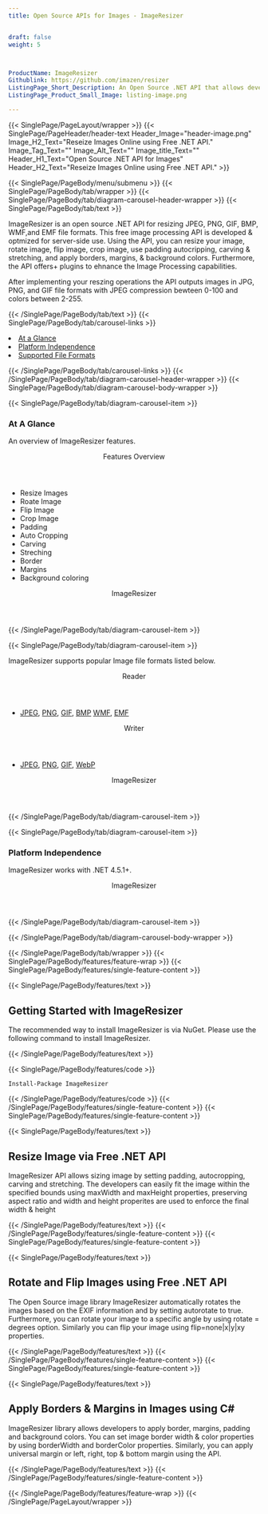 ```yaml
---
title: Open Source APIs for Images - ImageResizer


draft: false
weight: 5



ProductName: ImageResizer
Githublink: https://github.com/imazen/resizer
ListingPage_Short_Description: An Open Source .NET API that allows developers Reseize Images programatically.
ListingPage_Product_Small_Image: listing-image.png 

---
```


{{< SinglePage/PageLayout/wrapper >}}
{{< SinglePage/PageHeader/header-text
Header_Image="header-image.png"
Image_H2_Text="Reseize Images Online using Free .NET API."
Image_Tag_Text=""
Image_Alt_Text=""
Image_title_Text=""
Header_H1_Text="Open Source .NET API for Images"
Header_H2_Text="Reseize Images Online using Free .NET API." >}}

{{< SinglePage/PageBody/menu/submenu >}}
{{< SinglePage/PageBody/tab/wrapper >}}
{{< SinglePage/PageBody/tab/diagram-carousel-header-wrapper >}}
{{< SinglePage/PageBody/tab/text >}}



<p>ImageResizer is an open source .NET API for resizing JPEG, PNG, GIF, BMP, WMF,and EMF file formats. This free image processing API is developed & optmized for server-side use. Using the API, you can resize your image, rotate image, flip image, crop image, use padding autocripping, carving & stretching, and apply borders, margins, & background colors. Furthermore, the API offers+ plugins to ehnance the Image Processing capabilities.</p>
<p>After implementing your reszing operations the API outputs images in JPG, PNG, and GIF file formats with JPEG compression bewteen 0-100 and colors between 2-255.</p>

{{< /SinglePage/PageBody/tab/text >}}
{{< SinglePage/PageBody/tab/carousel-links >}}

<li data-target="#diagramcarousel" data-slide-to="0"><a href="#">At a Glance</a></li>
<li data-target="#diagramcarousel" data-slide-to="2"><a href="#">Platform Independence</a></li>
<li data-target="#diagramcarousel" data-slide-to="1"><a class="activetab" href="#">Supported File Formats</a></li>


{{< /SinglePage/PageBody/tab/carousel-links >}}
{{< /SinglePage/PageBody/tab/diagram-carousel-header-wrapper >}}
{{< SinglePage/PageBody/tab/diagram-carousel-body-wrapper >}}

{{< SinglePage/PageBody/tab/diagram-carousel-item >}}
<h3>At A Glance</h3>
<p>An overview of ImageResizer features.</p>
<div class="diagram1 d1-poi">
<div class="d1-row">
<div class="d1-col d1-left"><header>Features Overview</header>
<ul>
<li>Resize Images</li>
<li>Roate Image</li>
<li>Flip Image</li>
<li>Crop Image</li>
<li>Padding</li>
<li>Auto Cropping</li>
<li>Carving</li>
<li>Streching</li>
<li>Border</li>
<li>Margins</li>
<li>Background coloring</li>
</ul>
</div>
</div>
<div class="d1-logo" style="border: none;"><header>ImageResizer</header><footer><small></small></footer></div>
<!--/logo--></div>
<!--/diagram1-->
{{< /SinglePage/PageBody/tab/diagram-carousel-item >}}

{{< SinglePage/PageBody/tab/diagram-carousel-item >}}
<p>ImageResizer supports popular Image file formats listed below.</p>
<div class="diagram1 d2 d1-poi">
<div class="d1-row">
<div class="d1-col d1-left"><header><i class="fa fa-arrows-v"> </i> Reader</header>
<ul>
<li> <a href="https://docs.fileformat.com/image/jpeg/">JPEG</a>, <a href="https://docs.fileformat.com/image/png/">PNG</a>, <a href="https://docs.fileformat.com/image/gif/">GIF</a>, <a href="https://docs.fileformat.com/image/bmp/">BMP</a> <a href="https://docs.fileformat.com/image/wmf/">WMF</a>, <a href="https://docs.fileformat.com/image/emf/">EMF</a>  </li>
</ul>
</div>
<!--/left-->
<div class="d1-col d1-right"><header><i class="fa fa-long-arrow-down"> </i> Writer</header>
<ul>
<li> <a href="https://docs.fileformat.com/image/jpeg/">JPEG</a>, <a href="https://docs.fileformat.com/image/png/">PNG</a>, <a href="https://docs.fileformat.com/image/gif/">GIF</a>, <a href="https://docs.fileformat.com/image/webp/">WebP</a> </li>
</ul>
</div>
<!--/right--></div>
<!--/row-->
<div class="d1-logo" style="border: none;"><header>ImageResizer</header><footer><small></small></footer></div>
<!--/logo--></div>
<!--/diagram2-->
{{< /SinglePage/PageBody/tab/diagram-carousel-item >}}

{{< SinglePage/PageBody/tab/diagram-carousel-item >}}
<h3>Platform Independence</h3>
<p>ImageResizer works with .NET 4.5.1+.</p>
<div class="diagram1 d1-oi">
<div class="d1-row"><!--/left-->
<div class="d1-col d1-right"> </div>
<!--/right--></div>
<!--/row-->
<div class="d1-logo" style="border: none;"><header>ImageResizer</header><footer><small></small></footer></div>
<!--/logo--></div>
<!--/diagram2 -->
{{< /SinglePage/PageBody/tab/diagram-carousel-item >}}

{{< /SinglePage/PageBody/tab/diagram-carousel-body-wrapper >}}

{{< /SinglePage/PageBody/tab/wrapper >}}
{{< SinglePage/PageBody/features/feature-wrap >}}
{{< SinglePage/PageBody/features/single-feature-content >}}

{{< SinglePage/PageBody/features/text >}}
<h2 class="h2title">Getting Started with ImageResizer</h2>
<p>The recommended way to install ImageResizer is via NuGet. Please use the following command to install ImageResizer.</p>
{{< /SinglePage/PageBody/features/text >}}

{{< SinglePage/PageBody/features/code >}}
<pre><code class="html">Install-Package ImageResizer</code></pre>


{{< /SinglePage/PageBody/features/code >}}
{{< /SinglePage/PageBody/features/single-feature-content >}}
{{< SinglePage/PageBody/features/single-feature-content >}}

{{< SinglePage/PageBody/features/text >}}
<h2 class="h2title">Resize Image via Free .NET API</h2>
<p>ImageResizer API allows sizing image by setting padding, autocropping, carving and stretching. The developers can easily fit the image within the specified bounds using maxWidth and maxHeight properties, preserving aspect ratio and width and height properites are used to enforce the final width & height</p>

{{< /SinglePage/PageBody/features/text >}}
{{< /SinglePage/PageBody/features/single-feature-content >}}
{{< SinglePage/PageBody/features/single-feature-content >}}

{{< SinglePage/PageBody/features/text >}}
<h2 class="h2title">Rotate and Flip Images using Free .NET API</h2>
<p>The Open Source image library ImageResizer automatically rotates the images based on the EXIF information and by setting autorotate to true. Furthermore, you can rotate your image to a specific angle by using rotate = degrees option. Similarly you can flip your image using flip=none|x|y|xy properties.</p>

{{< /SinglePage/PageBody/features/text >}}
{{< /SinglePage/PageBody/features/single-feature-content >}}
{{< SinglePage/PageBody/features/single-feature-content >}}

{{< SinglePage/PageBody/features/text >}}
<h2 class="h2title">Apply Borders & Margins in Images using C#</h2>
<p>ImageResizer library allows developers to apply border, margins, padding and background colors. You can set image border width & color properties by using borderWidth and borderColor properties. Similarly, you can apply universal margin or left, right, top & bottom margin using the API.</p>

{{< /SinglePage/PageBody/features/text >}}
{{< /SinglePage/PageBody/features/single-feature-content >}}

{{< /SinglePage/PageBody/features/feature-wrap >}}
{{< /SinglePage/PageLayout/wrapper >}}